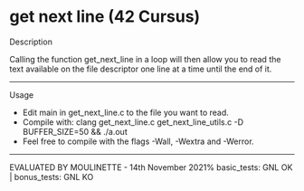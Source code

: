 # get next line (42 Cursus) 

Description

Calling the function get_next_line in a loop will then allow you to read the text available on the file descriptor one line at a time until the end of it.


-------------------------------------------

Usage
- Edit main in get_next_line.c to the file you want to read.
- Compile with: clang get_next_line.c get_next_line_utils.c -D BUFFER_SIZE=50  && ./a.out 
- Feel free to compile with the flags -Wall, -Wextra and -Werror.
-------------------------------------------

EVALUATED BY MOULINETTE - 14th November 2021%
basic_tests: GNL OK | bonus_tests: GNL KO

